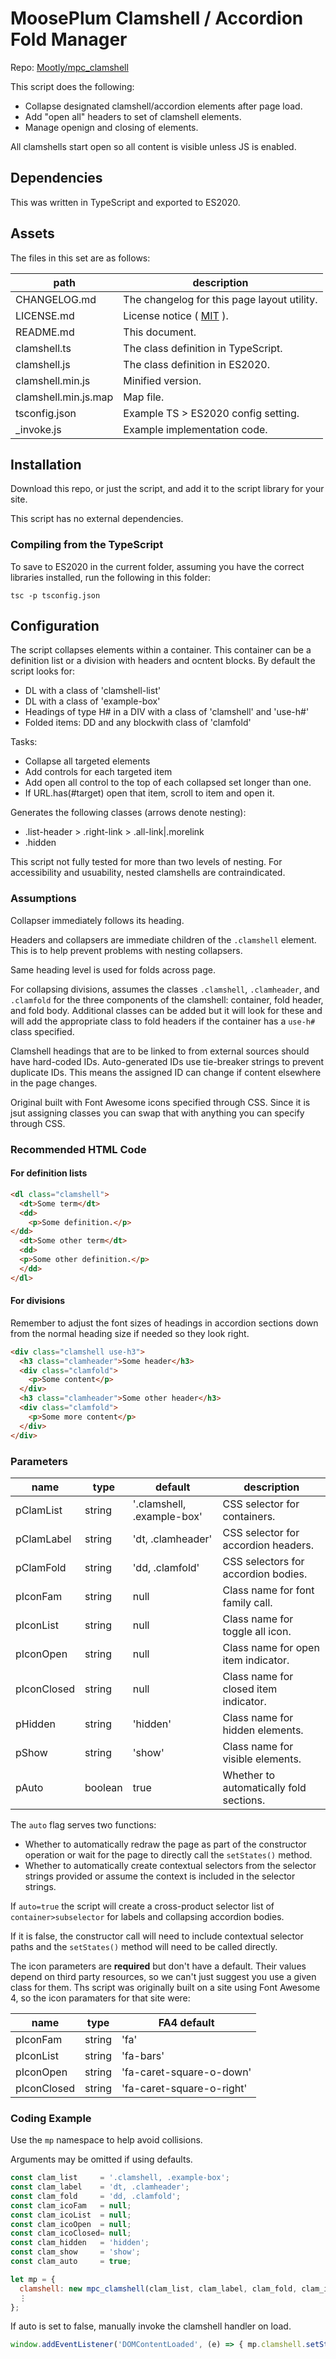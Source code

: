 # MoosePlum Clamshell / Accordion Fold Manager

Repo: [Mootly/mpc_clamshell](https://github.com/Mootly/mpc_clamshell)

This script does the following:

- Collapse designated clamshell/accordion elements after page load.
- Add "open all" headers to set of clamshell elements.
- Manage openign and closing of elements.

All clamshells start open so all content is visible unless JS is enabled.

## Dependencies

This was written in TypeScript and exported to ES2020.

## Assets

The files in this set are as follows:

| path                 | description                                        |
| -------------------- | -------------------------------------------------- |
| CHANGELOG.md         | The changelog for this page layout utility.        |
| LICENSE.md           | License notice ( [MIT](https://mit-license.org) ). |
| README.md            | This document.                                     |
| clamshell.ts         | The class definition in TypeScript.                |
| clamshell.js         | The class definition in ES2020.                    |
| clamshell.min.js     | Minified version.                                  |
| clamshell.min.js.map | Map file.                                          |
| tsconfig.json        | Example TS > ES2020 config setting.                |
| _invoke.js           | Example implementation code.                       |

## Installation

Download this repo, or just the script, and add it to the script library for your site.

This script has no external dependencies.

### Compiling from the TypeScript

To save to ES2020 in the current folder, assuming you have the correct libraries installed, run the following in this folder:

`tsc -p tsconfig.json`

## Configuration

The script collapses elements within a container. This container can be a definition list or a division with headers and ocntent blocks. By default the script looks for:

- DL with a class of 'clamshell-list'
- DL with a class of 'example-box'
- Headings of type H# in a DIV with a class of 'clamshell' and 'use-h#'
- Folded items: DD and any blockwith class of 'clamfold'

Tasks:

- Collapse all targeted elements
- Add controls for each targeted item
- Add open all control to the top of each collapsed set longer than one.
- If URL.has(#target) open that item, scroll to item and open it.

Generates the following classes (arrows denote nesting):

- .list-header > .right-link > .all-link|.morelink
- .hidden

This script not fully tested for more than two levels of nesting. For accessibility and usuability, nested clamshells are contraindicated.

### Assumptions

Collapser immediately follows its heading.

Headers and collapsers are immediate children of the `.clamshell` element. This is to help prevent problems with nesting collapsers.

Same heading level is used for folds across page.

For collapsing divisions, assumes the classes `.clamshell`, `.clamheader`, and `.clamfold` for the three components of the clamshell: container, fold header, and fold body. Additional classes can be added but it will look for these and will add the appropriate class to fold headers if the container has a `use-h#` class specified.

Clamshell headings that are to be linked to from external sources should have hard-coded IDs. Auto-generated IDs use tie-breaker strings to prevent duplicate IDs. This means the assigned ID can change if content elsewhere in the page changes.

Original built with Font Awesome icons specified through CSS. Since it is jsut assigning classes you can swap that with anything you can specify through CSS.

### Recommended HTML Code

#### For definition lists

```html
<dl class="clamshell">
  <dt>Some term</dt>
  <dd>
    <p>Some definition.</p>
</dd>
  <dt>Some other term</dt>
  <dd>
  <p>Some other definition.</p>
  </dd>
</dl>
```

#### For divisions

Remember to adjust the font sizes of headings in accordion sections down from the normal heading size if needed so they look right.

```html
<div class="clamshell use-h3">
  <h3 class="clamheader">Some header</h3>
  <div class="clamfold">
    <p>Some content</p>
  </div>
  <h3 class="clamheader">Some other header</h3>
  <div class="clamfold">
    <p>Some more content</p>
  </div>
</div>
```

### Parameters

| name        | type    | default                    | description                             |
| ----------- | ------- | -------------------------- | --------------------------------------- |
| pClamList   | string  | '.clamshell, .example-box' | CSS selector for containers.            |
| pClamLabel  | string  | 'dt, .clamheader'          | CSS selector for accordion headers.     |
| pClamFold   | string  | 'dd, .clamfold'            | CSS selectors for accordion bodies.     |
| pIconFam    | string  | null                       | Class name for font family call.        |
| pIconList   | string  | null                       | Class name for toggle all icon.         |
| pIconOpen   | string  | null                       | Class name for open item indicator.     |
| pIconClosed | string  | null                       | Class name for closed item indicator.   |
| pHidden     | string  | 'hidden'                   | Class name for hidden elements.         |
| pShow       | string  | 'show'                     | Class name for visible elements.        |
| pAuto       | boolean | true                       | Whether to automatically fold sections. |

The `auto` flag serves two functions:

- Whether to automatically redraw the page as part of the constructor operation or wait for the page to directly call the `setStates()` method.
- Whether to automatically create contextual selectors from the selector strings provided or assume the context is included in the selector strings.

If `auto=true` the script will create a cross-product selector list of `container>subselector` for labels and collapsing accordion bodies.

If it is false, the constructor call will need to include contextual selector paths and the `setStates()` method will need to be called directly.

The icon parameters are **required** but don't have a default. Their values depend on third party resources, so we can't just suggest you use a given class for them. Ths script was originally built on a site using Font Awesome 4, so the icon paramaters for that site were:

| name        | type   | FA4 default               |
| ----------- | ------ | ------------------------- |
| pIconFam    | string | 'fa'                      |
| pIconList   | string | 'fa-bars'                 |
| pIconOpen   | string | 'fa-caret-square-o-down'  |
| pIconClosed | string | 'fa-caret-square-o-right' |

### Coding Example

Use the `mp` namespace to help avoid collisions.

Arguments may be omitted if using defaults.

```js
const clam_list     = '.clamshell, .example-box';
const clam_label    = 'dt, .clamheader';
const clam_fold     = 'dd, .clamfold';
const clam_icoFam   = null;
const clam_icoList  = null;
const clam_icoOpen  = null;
const clam_icoClosed= null;
const clam_hidden   = 'hidden';
const clam_show     = 'show';
const clam_auto     = true;

let mp = {
  clamshell: new mpc_clamshell(clam_list, clam_label, clam_fold, clam_icoFam, clam_icoList, clam_icoOpen, clam_icoClosed, clam_hidden, clam_show, clam_auto),
  ⋮
};
```

If auto is set to false, manually invoke the clamshell handler on load.

```js
window.addEventListener('DOMContentLoaded', (e) => { mp.clamshell.setState(); });
```
